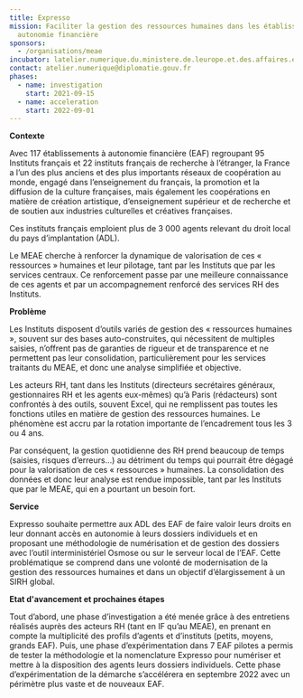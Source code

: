 ```yaml
---
title: Expresso
mission: Faciliter la gestion des ressources humaines dans les établissements à
  autonomie financière
sponsors:
  - /organisations/meae
incubator: latelier.numerique.du.ministere.de.leurope.et.des.affaires.etrangeres
contact: atelier.numerique@diplomatie.gouv.fr
phases:
  - name: investigation
    start: 2021-09-15
  - name: acceleration
    start: 2022-09-01
---
```

**Contexte**

Avec 117 établissements à autonomie financière (EAF) regroupant 95 Instituts français et 22 instituts français de recherche à l’étranger, la France a l’un des plus anciens et des plus importants réseaux de coopération au monde, engagé dans l’enseignement du français, la promotion et la diffusion de la culture françaises, mais également les coopérations en matière de création artistique, d’enseignement supérieur et de recherche et de soutien aux industries culturelles et créatives françaises.


Ces instituts français emploient plus de 3 000 agents relevant du droit local du pays d’implantation (ADL).


Le MEAE cherche à renforcer la dynamique de valorisation de ces « ressources » humaines et leur pilotage, tant par les Instituts que par les services centraux. Ce renforcement passe par une meilleure connaissance de ces agents et par un accompagnement renforcé des services RH des Instituts.



**Problème**

Les Instituts disposent d’outils variés de gestion des « ressources humaines », souvent sur des bases auto-construites, qui nécessitent de multiples saisies, n’offrent pas de garanties de rigueur et de transparence et ne permettent pas leur consolidation, particulièrement pour les services traitants du MEAE, et donc une analyse simplifiée et objective.


Les acteurs RH, tant dans les Instituts (directeurs secrétaires généraux, gestionnaires RH et les agents eux-mêmes) qu’à Paris (rédacteurs) sont confrontés à des outils, souvent Excel, qui ne remplissent pas toutes les fonctions utiles en matière de gestion des ressources humaines. Le phénomène est accru par la rotation importante de l’encadrement tous les 3 ou 4 ans.


Par conséquent, la gestion quotidienne des RH prend beaucoup de temps (saisies, risques d’erreurs…) au détriment du temps qui pourrait être dégagé pour la valorisation de ces « ressources » humaines. La consolidation des données et donc leur analyse est rendue impossible, tant par les Instituts que par le MEAE, qui en a pourtant un besoin fort.



**Service**

Expresso souhaite permettre aux ADL des EAF de faire valoir leurs droits en leur donnant accès en autonomie à leurs dossiers individuels et en proposant une méthodologie de numérisation et de gestion des dossiers avec l’outil interministériel Osmose ou sur le serveur local de l’EAF. Cette problématique se comprend dans une volonté de modernisation de la gestion des ressources humaines et dans un objectif d’élargissement à un SIRH global. 



**Etat d'avancement et prochaines étapes**

Tout d’abord, une phase d’investigation a été menée grâce à des entretiens réalisés auprès des acteurs RH (tant en IF qu’au MEAE), en prenant en compte la multiplicité des profils d’agents et d’instituts (petits, moyens, grands EAF). Puis, une phase d’expérimentation dans 7 EAF pilotes a permis de tester la méthodologie et la nomenclature Expresso pour numériser et mettre à la disposition des agents leurs dossiers individuels. Cette phase d’expérimentation de la démarche s’accélérera en septembre 2022 avec un périmètre plus vaste et de nouveaux EAF.
